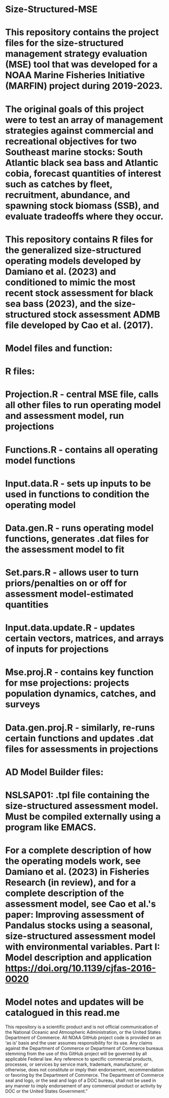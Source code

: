# Size-Structured-MSE

# This repository contains the project files for the size-structured management strategy evaluation (MSE) tool that was developed for a NOAA Marine Fisheries Initiative (MARFIN) project during 2019-2023.

# The original goals of this project were to test an array of management strategies against commercial and recreational objectives for two Southeast marine stocks: South Atlantic black sea bass and Atlantic cobia, forecast quantities of interest such as catches by fleet, recruitment, abundance, and spawning stock biomass (SSB), and evaluate tradeoffs where they occur.

# This repository contains R files for the generalized size-structured operating models developed by Damiano et al. (2023) and conditioned to mimic the most recent stock assessment for black sea bass (2023), and the size-structured stock assessment ADMB file developed by Cao et al. (2017). 

# Model files and function:

# R files:
# Projection.R - central MSE file, calls all other files to run operating model and assessment model, run projections
# Functions.R - contains all operating model functions
# Input.data.R - sets up inputs to be used in functions to condition the operating model
# Data.gen.R - runs operating model functions, generates .dat files for the assessment model to fit
# Set.pars.R - allows user to turn priors/penalties on or off for assessment model-estimated quantities 
# Input.data.update.R - updates certain vectors, matrices, and arrays of inputs for projections
# Mse.proj.R - contains key function for mse projections: projects population dynamics, catches, and surveys
# Data.gen.proj.R - similarly, re-runs certain functions and updates .dat files for assessments in projections

# AD Model Builder files:
# NSLSAP01: .tpl file containing the size-structured assessment model. Must be compiled externally using a program like EMACS.

# For a complete description of how the operating models work, see Damiano et al. (2023) in Fisheries Research (in review), and for a complete description of the assessment model, see Cao et al.'s paper: Improving assessment of Pandalus stocks using a seasonal, size-structured assessment model with environmental variables. Part I: Model description and application https://doi.org/10.1139/cjfas-2016-0020

# Model notes and updates will be catalogued in this read.me 

This repository is a scientific product and is not official communication of the National Oceanic and
Atmospheric Administration, or the United States Department of Commerce. All NOAA GitHub project code is
provided on an ‘as is’ basis and the user assumes responsibility for its use. Any claims against the Department of
Commerce or Department of Commerce bureaus stemming from the use of this GitHub project will be governed
by all applicable Federal law. Any reference to specific commercial products, processes, or services by service
mark, trademark, manufacturer, or otherwise, does not constitute or imply their endorsement, recommendation or
favoring by the Department of Commerce. The Department of Commerce seal and logo, or the seal and logo of a
DOC bureau, shall not be used in any manner to imply endorsement of any commercial product or activity by
DOC or the United States Government.”
